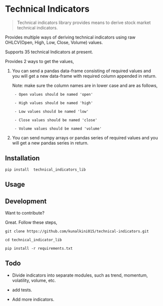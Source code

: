 # Technical Indicators
> Technical indicators library provides means to derive stock market technical indicators.



Provides multiple ways of deriving technical indicators using raw OHLCV(Open, High, Low, Close, Volume) values. 

Supports 35 technical Indicators at present.

Provides 2 ways to get the values,

1. You can send a pandas data-frame consisting of required values and you will get a new data-frame with required column appended in return.

	Note: make sure the column names are in lower case and are as follows,

		- Open values should be named 'open'

		- High values should be named 'high'

		- Low values should be named 'low'

		- Close values should be named 'close'

		- Volume values should be named 'volume'



2. You can send numpy arrays or pandas series of required values and you will get a new pandas series in return. 


## Installation

```
pip install  technical_indicators_lib
```

## Usage




## Development

Want to contribute?

Great. Follow these steps, 

```
git clone https://github.com/kunalkini015/technical-indicators.git

cd technical_indicator_lib

pip install -r requirements.txt

```

## Todo

- Divide indicators into separate modules, such as trend, momentum, volatility, volume, etc.

- add tests.

- Add more indicators.


